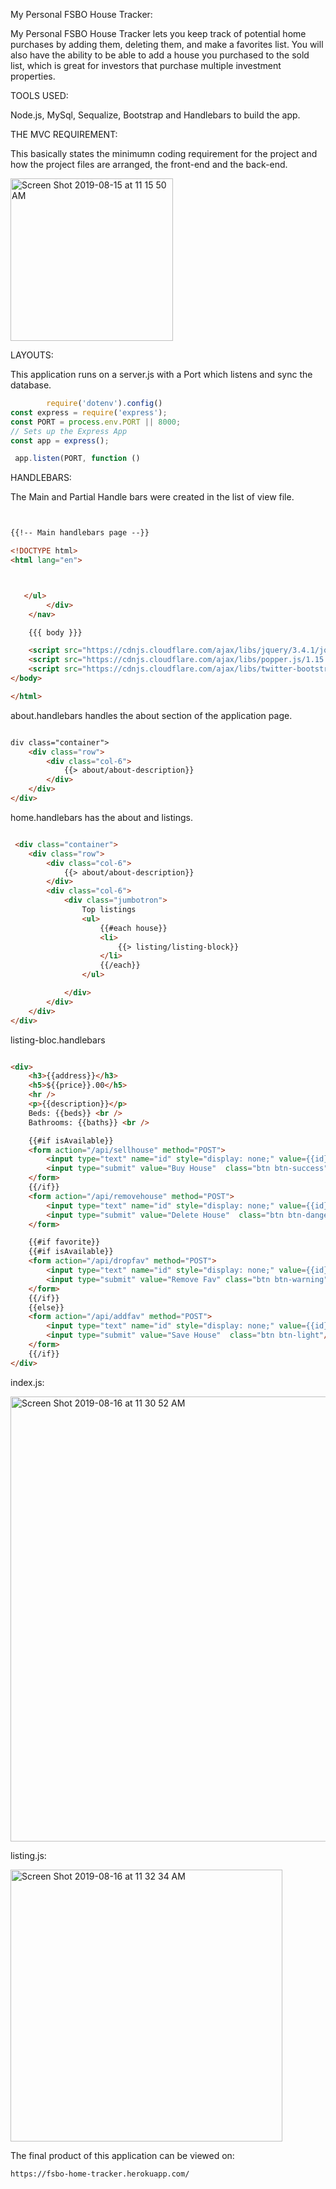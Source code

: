 My Personal FSBO House Tracker:


My Personal FSBO House Tracker lets you keep track of potential home purchases by adding them, deleting them, and make a favorites list.  You will also have the ability to be able to add a house you purchased to the sold list, which is great for investors that purchase multiple investment properties.

TOOLS USED:

Node.js, MySql, Sequalize, Bootstrap and Handlebars to build the app.

THE MVC REQUIREMENT:

This basically states the minimumn coding requirement for the project and how the project files are arranged, the front-end and the back-end. 

  <img width="260" alt="Screen Shot 2019-08-15 at 11 15 50 AM" src="https://user-images.githubusercontent.com/36799420/63106340-97686180-bf50-11e9-92ec-dc6f0c5c2e6f.png">



LAYOUTS:


This application runs on a server.js with a Port which listens and sync the database. 

```js
        require('dotenv').config()
const express = require('express');
const PORT = process.env.PORT || 8000;
// Sets up the Express App
const app = express();

 app.listen(PORT, function ()

 ```


HANDLEBARS:


The Main and Partial Handle bars were created in the list of view file. 

```html


{{!-- Main handlebars page --}}

<!DOCTYPE html>
<html lang="en">



   </ul>
        </div>
    </nav>

    {{{ body }}}

    <script src="https://cdnjs.cloudflare.com/ajax/libs/jquery/3.4.1/jquery.min.js"></script>
    <script src="https://cdnjs.cloudflare.com/ajax/libs/popper.js/1.15.0/umd/popper.min.js"></script>
    <script src="https://cdnjs.cloudflare.com/ajax/libs/twitter-bootstrap/4.3.1/js/bootstrap.min.js"></script>
</body>

</html>

```

about.handlebars handles the about section of the application page. 

```html

div class="container">
    <div class="row">
        <div class="col-6">
            {{> about/about-description}}
        </div>
    </div>
</div>

```

 home.handlebars has the about and listings.

```html

 <div class="container">
    <div class="row">
        <div class="col-6">
            {{> about/about-description}}
        </div>
        <div class="col-6">
            <div class="jumbotron">
                Top listings
                <ul>
                    {{#each house}}
                    <li>
                        {{> listing/listing-block}}
                    </li>
                    {{/each}}
                </ul>

            </div>
        </div>
    </div>
</div>

```

 listing-bloc.handlebars 

```html

<div>
    <h3>{{address}}</h3>
    <h5>${{price}}.00</h5>
    <hr />
    <p>{{description}}</p>
    Beds: {{beds}} <br />
    Bathrooms: {{baths}} <br />

    {{#if isAvailable}}
    <form action="/api/sellhouse" method="POST">
        <input type="text" name="id" style="display: none;" value={{id}} />
        <input type="submit" value="Buy House"  class="btn btn-success"/>
    </form>
    {{/if}}
    <form action="/api/removehouse" method="POST">
        <input type="text" name="id" style="display: none;" value={{id}} />
        <input type="submit" value="Delete House"  class="btn btn-danger"/>
    </form>

    {{#if favorite}}
    {{#if isAvailable}}
    <form action="/api/dropfav" method="POST">
        <input type="text" name="id" style="display: none;" value={{id}} />
        <input type="submit" value="Remove Fav" class="btn btn-warning" />
    </form>
    {{/if}}
    {{else}}
    <form action="/api/addfav" method="POST">
        <input type="text" name="id" style="display: none;" value={{id}} />
        <input type="submit" value="Save House"  class="btn btn-light"/>
    </form>
    {{/if}}
</div>

```
 index.js:


<img width="712" alt="Screen Shot 2019-08-16 at 11 30 52 AM" src="https://user-images.githubusercontent.com/36799420/63179069-58eaa980-c019-11e9-805b-067d0b88d973.png">


listing.js:


<img width="435" alt="Screen Shot 2019-08-16 at 11 32 34 AM" src="https://user-images.githubusercontent.com/36799420/63179186-8fc0bf80-c019-11e9-98a6-723ef7245207.png">




The final product of this application can be viewed on:


```https://fsbo-home-tracker.herokuapp.com/```
